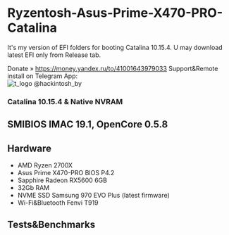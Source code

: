 # Ryzentosh-Asus-Prime-X470-PRO-Catalina



It's my version of EFI folders for booting Catalina 10.15.4. U may download latest EFI only from Release tab.<br>


Donate » https://money.yandex.ru/to/41001643979033
Support&Remote install on Telegram App:<br> 
![t_logo](https://user-images.githubusercontent.com/6239630/73442546-179b4b80-4366-11ea-9a1e-1e96102aa86c.png) @hackintosh_by 

<h3>Catalina 10.15.4 &  Native NVRAM</h3>
<h2>SMIBIOS IMAC 19.1, OpenCore 0.5.8</h2>
<h2>Hardware</h2>
<ul>
<li>AMD Ryzen 2700X</li>
<li>Asus Prime X470-PRO BIOS P4.2</li>
<li>Sapphire Radeon RX5600 6GB</li>
<li>32Gb RAM</li>
<li>NVME SSD Samsung 970 EVO Plus (latest firmware)</li>
<li>Wi-Fi&Bluetooth Fenvi T919</li>
</ul>


<h2>Tests&Benchmarks</h2>
